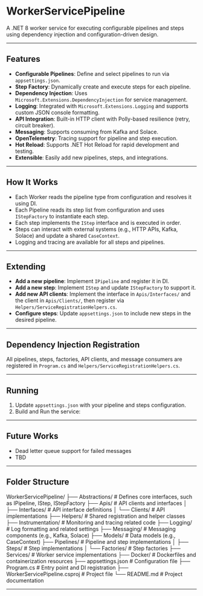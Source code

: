 ﻿# WorkerServicePipeline

A .NET 8 worker service for executing configurable pipelines and steps using dependency injection and configuration-driven design.

---

## Features

- **Configurable Pipelines**: Define and select pipelines to run via `appsettings.json`.
- **Step Factory**: Dynamically create and execute steps for each pipeline.
- **Dependency Injection**: Uses `Microsoft.Extensions.DependencyInjection` for service management.
- **Logging**: Integrated with `Microsoft.Extensions.Logging` and supports custom JSON console formatting.
- **API Integration**: Built-in HTTP client with Polly-based resilience (retry, circuit breaker).
- **Messaging**: Supports consuming from Kafka and Solace.
- **OpenTelemetry**: Tracing support for pipeline and step execution.
- **Hot Reload**: Supports .NET Hot Reload for rapid development and testing.
- **Extensible**: Easily add new pipelines, steps, and integrations.

---

## How It Works

- Each Worker reads the pipeline type from configuration and resolves it using DI.
- Each Pipeline reads its step list from configuration and uses `IStepFactory` to instantiate each step.
- Each step implements the `IStep` interface and is executed in order.
- Steps can interact with external systems (e.g., HTTP APIs, Kafka, Solace) and update a shared `CaseContext`.
- Logging and tracing are available for all steps and pipelines.

---

## Extending

- **Add a new pipeline**: Implement `IPipeline` and register it in DI.
- **Add a new step**: Implement `IStep` and update `IStepFactory` to support it.
- **Add new API clients**: Implement the interface in `Apis/Interfaces/` and the client in `Apis/Clients/`, then register via `Helpers/ServiceRegistrationHelpers.cs`.
- **Configure steps**: Update `appsettings.json` to include new steps in the desired pipeline.

---

## Dependency Injection Registration

All pipelines, steps, factories, API clients, and message consumers are registered in `Program.cs` and `Helpers/ServiceRegistrationHelpers.cs`.

---

## Running

1. Update `appsettings.json` with your pipeline and steps configuration.
2. Build and Run the service:

---

## Future Works

- Dead letter queue support for failed messages
- TBD

---

## Folder Structure

WorkerServicePipeline/
├── Abstractions/         # Defines core interfaces, such as IPipeline, IStep, IStepFactory
├── Apis/                 # API clients and interfaces
│   ├── Interfaces/       # API interface definitions
│   └── Clients/          # API implementations
├── Helpers/              # Shared registration and helper classes
├── Instrumentation/      # Monitoring and tracing related code
├── Logging/              # Log formatting and related settings
├── Messaging/            # Messaging components (e.g., Kafka, Solace)
├── Models/               # Data models (e.g., CaseContext)
├── Pipelines/            # Pipeline and step implementations
│   ├── Steps/            # Step implementations
│   └── Factories/        # Step factories
├── Services/             # Worker service implementations
├── Docker/               # Dockerfiles and containerization resources
├── appsettings.json      # Configuration file
├── Program.cs            # Entry point and DI registration
├── WorkerServicePipeline.csproj # Project file
└── README.md             # Project documentation

---



